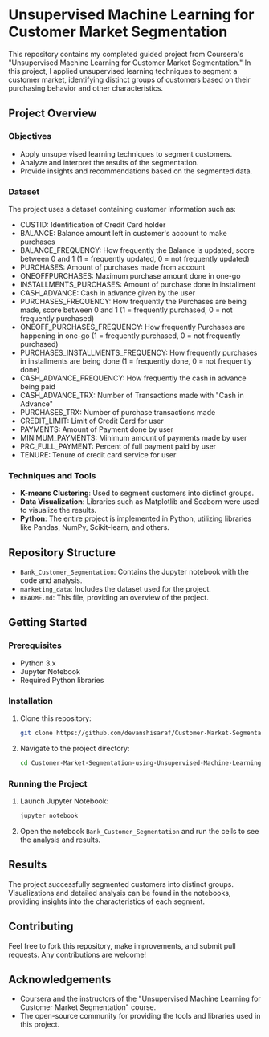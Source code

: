 # Unsupervised Machine Learning for Customer Market Segmentation

This repository contains my completed guided project from Coursera's "Unsupervised Machine Learning for Customer Market Segmentation." In this project, I applied unsupervised learning techniques to segment a customer market, identifying distinct groups of customers based on their purchasing behavior and other characteristics.

## Project Overview

### Objectives
- Apply unsupervised learning techniques to segment customers.
- Analyze and interpret the results of the segmentation.
- Provide insights and recommendations based on the segmented data.

### Dataset
The project uses a dataset containing customer information such as:
- CUSTID: Identification of Credit Card holder 
- BALANCE: Balance amount left in customer's account to make purchases
- BALANCE_FREQUENCY: How frequently the Balance is updated, score between 0 and 1 (1 = frequently updated, 0 = not frequently updated)
- PURCHASES: Amount of purchases made from account
- ONEOFFPURCHASES: Maximum purchase amount done in one-go
- INSTALLMENTS_PURCHASES: Amount of purchase done in installment
- CASH_ADVANCE: Cash in advance given by the user
- PURCHASES_FREQUENCY: How frequently the Purchases are being made, score between 0 and 1 (1 = frequently purchased, 0 = not frequently purchased)
- ONEOFF_PURCHASES_FREQUENCY: How frequently Purchases are happening in one-go (1 = frequently purchased, 0 = not frequently purchased)
- PURCHASES_INSTALLMENTS_FREQUENCY: How frequently purchases in installments are being done (1 = frequently done, 0 = not frequently done)
- CASH_ADVANCE_FREQUENCY: How frequently the cash in advance being paid
- CASH_ADVANCE_TRX: Number of Transactions made with "Cash in Advance"
- PURCHASES_TRX: Number of purchase transactions made
- CREDIT_LIMIT: Limit of Credit Card for user
- PAYMENTS: Amount of Payment done by user
- MINIMUM_PAYMENTS: Minimum amount of payments made by user  
- PRC_FULL_PAYMENT: Percent of full payment paid by user
- TENURE: Tenure of credit card service for user

### Techniques and Tools
- **K-means Clustering**: Used to segment customers into distinct groups.
- **Data Visualization**: Libraries such as Matplotlib and Seaborn were used to visualize the results.
- **Python**: The entire project is implemented in Python, utilizing libraries like Pandas, NumPy, Scikit-learn, and others.

## Repository Structure

- `Bank_Customer_Segmentation`: Contains the Jupyter notebook with the code and analysis.
- `marketing_data`: Includes the dataset used for the project.
- `README.md`: This file, providing an overview of the project.

## Getting Started

### Prerequisites
- Python 3.x
- Jupyter Notebook
- Required Python libraries

### Installation
1. Clone this repository:
   ```bash
   git clone https://github.com/devanshisaraf/Customer-Market-Segmentation-using-Unsupervised-Machine-Learning.git
   ```
2. Navigate to the project directory:
   ```bash
   cd Customer-Market-Segmentation-using-Unsupervised-Machine-Learning
   ```

### Running the Project
1. Launch Jupyter Notebook:
   ```bash
   jupyter notebook
   ```
2. Open the notebook `Bank_Customer_Segmentation` and run the cells to see the analysis and results.

## Results
The project successfully segmented customers into distinct groups. Visualizations and detailed analysis can be found in the notebooks, providing insights into the characteristics of each segment.

## Contributing
Feel free to fork this repository, make improvements, and submit pull requests. Any contributions are welcome!

## Acknowledgements
- Coursera and the instructors of the "Unsupervised Machine Learning for Customer Market Segmentation" course.
- The open-source community for providing the tools and libraries used in this project.

